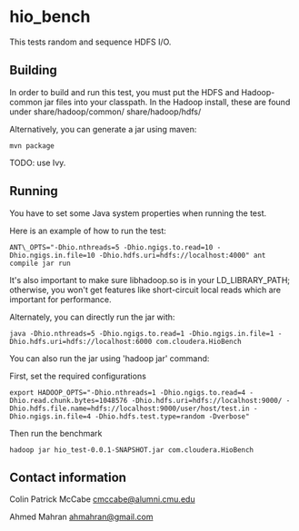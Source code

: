 hio\_bench
======================
This tests random and sequence HDFS I/O.

Building
-------------------------------------------------------------
In order to build and run this test, you must put the HDFS and Hadoop-common
jar files into your classpath.  In the Hadoop install, these are found under
share/hadoop/common/ share/hadoop/hdfs/

Alternatively, you can generate a jar using maven:

    mvn package

TODO: use Ivy.

Running
-------------------------------------------------------------
You have to set some Java system properties when running the test.

Here is an example of how to run the test:

    ANT\_OPTS="-Dhio.nthreads=5 -Dhio.ngigs.to.read=10 -Dhio.ngigs.in.file=10 -Dhio.hdfs.uri=hdfs://localhost:4000" ant compile jar run

It's also important to make sure libhadoop.so is in your LD\_LIBRARY\_PATH;
otherwise, you won't get features like short-circuit local reads which are
important for performance.

Alternately, you can directly run the jar with:

    java -Dhio.nthreads=5 -Dhio.ngigs.to.read=1 -Dhio.ngigs.in.file=1 -Dhio.hdfs.uri=hdfs://localhost:6000 com.cloudera.HioBench

You can also run the jar using 'hadoop jar' command:

First, set the required configurations
    
    export HADOOP_OPTS="-Dhio.nthreads=1 -Dhio.ngigs.to.read=4 -Dhio.read.chunk.bytes=1048576 -Dhio.hdfs.uri=hdfs://localhost:9000/ -Dhio.hdfs.file.name=hdfs://localhost:9000/user/host/test.in -Dhio.ngigs.in.file=4 -Dhio.hdfs.test.type=random -Dverbose"

Then run the benchmark

    hadoop jar hio_test-0.0.1-SNAPSHOT.jar com.cloudera.HioBench

Contact information
-------------------------------------------------------------
Colin Patrick McCabe <cmccabe@alumni.cmu.edu>

Ahmed Mahran <ahmahran@gmail.com>
